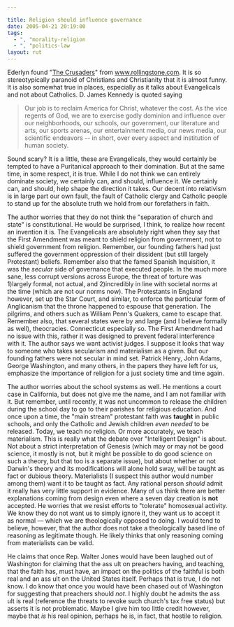 ```yaml
---

title: Religion should influence governance
date: 2005-04-21 20:19:00
tags:
  - ", "morality-religion
  - ", "politics-law
layout: rut
---
```


<p> Ederlyn found "<a href="http://www.rollingstone.com/politics/story/_/id/7235393?pageid=rs.Home&pageregion=single7&rnd=1114024209515&has-player=false">The Crusaders</a>" from <a href="http://www.rollingstone.com">www.rollingstone.com</a>.  It is so stereotypically paranoid of Christians and Christianity that it is almost funny.  It is also somewhat true in places, especially as it talks about Evangelicals and not about Catholics.  D. James Kennedy is quoted saying</p>

<blockquote>Our job is to reclaim America for Christ, whatever the cost.  As the vice regents of God, we are to exercise godly dominion and influence over our neighborhoods, our schools, our government, our literature and arts, our sports arenas, our entertainment media, our news media, our scientific endeavors -- in short, over every aspect and institution of human society.</blockquote>

<p>Sound scary?  It is a little, these are Evangelicals, they would certainly be tempted to have a Puritanical approach to their domination.  But at the same time, in some respect, it is true.  While I do not think we can entirely dominate society, we certainly can, and should, influence it.  We certainly can, and should, help shape the direction it takes.  Our decent into relativism is in large part our own fault, the fault of Catholic clergy and Catholic people to stand up for the absolute truth we hold from our forefathers in faith.</p>

The author worries that they do not think the "separation of church and state" is constitutional.  He would be surprised, I think, to realize how recent an invention it is.  The Evangelicals are absolutely right when they say that the First Amendment was meant to shield religion from government, not to shield government from religion.  Remember, our founding fathers had just suffered the government oppression of their dissident (but still largely Protestant) beliefs.  Remember also that the famed Spanish Inquisition, it was the <em>secular</em> side of governance that executed people.  In the much more sane, less corrupt versions across Europe, the threat of torture was 1)largely formal, not actual, and 2)incredibly in line with societal norms at the time (which are not our norms now).  The Protestants in England however, set up the Star Court, and similar, to enforce the particular form of Anglicanism that the throne happened to espouse that generation.  The pilgrims, and others such as William Penn's Quakers, came to escape that.  Remember also, that several states were by and large (and I believe formally as well), theocracies.  Connecticut especially so.  The First Amendment had no issue with this, rather it was designed to prevent federal interference with it.  The author says we want activist judges.  I suppose it looks that way to someone who takes secularism and materialism as a given.  But our founding fathers were not secular in mind set.  Patrick Henry, John Adams, George Washington, and many others, in the papers they have left for us, emphasize the importance of religion for a just society time and time again.

<p>The author worries about the school systems as well.  He mentions a court case in California, but does not  give me the name, and I am not familiar with it.  But remember, until recently, it was not uncommon to release the children during the school day to go to their parishes for religious education.  And once upon a time, the "main stream" protestant faith was <strong>taught</strong> in public schools, and only the Catholic and Jewish children <em>even needed</em> to be released.  Today, we teach no religion.  Or more accurately, we teach materialism.  This is really what the debate over "Intelligent Design" is about.  Not about a strict interpretation of Genesis (which may or may not be good science, it mostly is not, but it might be possible to do good science on such a theory, but that too is a separate issue), but about whether or not Darwin's theory and its modifications will alone hold sway, will be taught as fact or dubious theory.  Materialists (I suspect this author would number among them) want it to be taught as fact.  Any rational person <em>should</em> admit it really has very little support in evidence.  Many of us think there are better explanations coming from design even where a seven day creation is <strong>not</strong> accepted.  He worries that we resist efforts to "tolerate" homosexual activity.  We know they do not want us to simply ignore it, they want us to accept it as normal &mdash; which we are theologically opposed to doing.  I would tend to believe, however, that the author does not take a theologically based line of reasoning as legitimate though.  He likely thinks that only reasoning coming from materialists can be valid.</p>

<p>He claims that once Rep. Walter Jones would have been laughed out of Washington for claiming that the ass ult on preachers having, and teaching, that the faith has, must have, an impact on the politics of the faithful is both real and an ass ult on the United States itself.  Perhaps that is true, I do not know.  I do know that once you would have been chased out of Washington for suggesting that preachers should <em>not</em>.  I highly doubt he admits the ass ult is real (reference the threats to revoke such church's tax free status) but asserts it is not problematic.  Maybe I give him too little credit however, maybe that <em>is</em> his real opinion, perhaps he is, in fact, that hostile to religion.</p>

